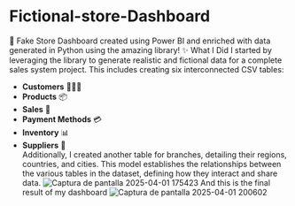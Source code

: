 # Fictional-store-Dashboard
🛒 Fake Store Dashboard created using Power BI and enriched with data generated in Python using the amazing  library!
✨ What I Did
I started by leveraging the  library to generate realistic and fictional data for a complete sales system project. This includes creating six interconnected CSV tables:
- **Customers** 🧑‍🤝‍🧑  
- **Products** 📦  
- **Sales** 💸  
- **Payment Methods** 💳  
- **Inventory** 📊  
- **Suppliers** 🚚  
Additionally, I created another table for branches, detailing their regions, countries, and cities.
This model establishes the relationships between the various tables in the dataset, defining how they interact and share data.
![Captura de pantalla 2025-04-01 175423](https://github.com/user-attachments/assets/270fb675-01d5-4616-92d3-ac62900974ef)
And this is the final result of my dashboard
![Captura de pantalla 2025-04-01 200602](https://github.com/user-attachments/assets/39a78e9f-1af1-4cc2-98f4-42520db43899)
